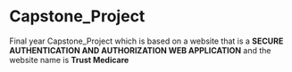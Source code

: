 # Capstone_Project
Final year Capstone_Project which is based on a website that is a **SECURE AUTHENTICATION AND AUTHORIZATION WEB APPLICATION** and the website name is **Trust Medicare**
